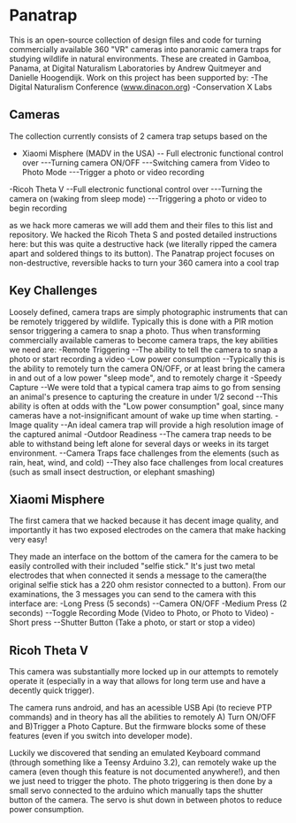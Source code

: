 # Panatrap
This is an open-source collection of design files and code for turning commercially available 360 "VR" cameras into panoramic camera traps for studying wildlife in natural environments.
These are created in Gamboa, Panama, at Digital Naturalism Laboratories by Andrew Quitmeyer and Danielle Hoogendijk. Work on this project has been supported by:
-The Digital Naturalism Conference (www.dinacon.org)
-Conservation X Labs

## Cameras
The collection currently consists of 2 camera trap setups based on the

- Xiaomi Misphere (MADV in the USA)
-- Full electronic functional control over 
---Turning camera ON/OFF
---Switching camera from Video to Photo Mode
---Trigger a photo or video recording

-Ricoh Theta V
--Full electronic functional control over
---Turning the camera on (waking from sleep mode)
---Triggering a photo or video to begin recording

as we hack more cameras we will add them and their files to this list and repository.
We hacked the Ricoh Theta S and posted detailed instructions here:
but this was quite a destructive hack (we literally ripped the camera apart and soldered things to its button). The Panatrap project focuses on non-destructive, reversible hacks to turn your 360 camera into a cool trap

## Key Challenges
Loosely defined, camera traps are simply photographic instruments that can be remotely triggered by wildlife. Typically this is done with a PIR motion sensor triggering a camera to snap a photo.
Thus when transforming commercially available cameras to become camera traps, the key abilities we need are:
-Remote Triggering
--The ability to tell the camera to snap a photo or start recording a video
-Low power consumption
--Typically this is the ability to remotely turn the camera ON/OFF, or at least bring the camera in and out of a low power "sleep mode", and to remotely charge it
-Speedy Capture
--We were told that a typical camera trap aims to go from sensing an animal's presence to capturing the creature in under 1/2 second
--This ability is often at odds with the "Low power consumption" goal, since many cameras have a not-insignificant amount of wake up time when starting.
-Image quality
--An ideal camera trap will provide a high resolution image of the captured animal
-Outdoor Readiness
--The camera trap needs to be able to withstand being left alone for several days or weeks in its target environment.
--Camera Traps face challenges from the elements (such as rain, heat, wind, and cold)
--They also face challenges from local creatures (such as small insect destruction, or elephant smashing)


## Xiaomi Misphere
The first camera that we hacked because it has decent image quality, and importantly it has two exposed electrodes on the camera that make hacking very easy!

They made an interface on the bottom of the camera for the camera to be easily controlled with their included "selfie stick." It's just two metal electrodes that when connected it sends a message to the camera(the original selfie stick has a 220 ohm resistor connected to a button).
From our examinations, the 3 messages you can send to the camera with this interface are:
-Long Press (5 seconds)
--Camera ON/OFF
-Medium Press (2 seconds)
--Toggle Recording Mode (Video to Photo, or Photo to Video)
-Short press
--Shutter Button (Take a photo, or start or stop a video)


## Ricoh Theta V
This camera was substantially more locked up  in our attempts to remotely operate it (especially in a way that allows for long term use and have a decently quick trigger).

The camera runs android, and has an acessible USB Api (to recieve PTP commands) and in theory has all the abilities to remotely A) Turn ON/OFF and B)Trigger a Photo Capture. But the firmware blocks some of these features (even if you switch into developer mode).

Luckily we discovered that sending an emulated Keyboard command (through something like a Teensy Arduino 3.2), can remotely wake up the camera (even though this feature is not documented anywhere!), and then we just need to trigger the photo.
The photo triggering is then done by a small servo connected to the arduino which manually taps the shutter button of the camera. The servo is shut down in between photos to reduce power consumption.
